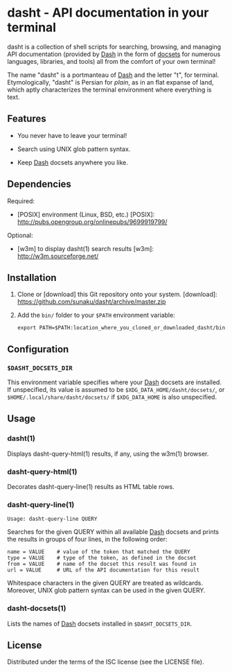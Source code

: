 # dasht - API documentation in your terminal

dasht is a collection of shell scripts for searching, browsing, and managing
API documentation (provided by [Dash] in the form of [docsets] for numerous
languages, libraries, and tools) all from the comfort of your own terminal!

The name "dasht" is a portmanteau of [Dash] and the letter "t", for terminal.
Etymologically, "dasht" is Persian for _plain_, as in an flat expanse of land,
which aptly characterizes the terminal environment where everything is text.

[Dash]: https://kapeli.com/dash
[docsets]: https://kapeli.com/docset_links

## Features

* You never have to leave your terminal!

* Search using UNIX glob pattern syntax.

* Keep [Dash] docsets anywhere you like.

## Dependencies

Required:

* [POSIX] environment (Linux, BSD, etc.)
  [POSIX]: http://pubs.opengroup.org/onlinepubs/9699919799/

Optional:

* [w3m] to display dasht(1) search results
  [w3m]: http://w3m.sourceforge.net/

## Installation

1.  Clone or [download] this Git repository onto your system.
[download]: https://github.com/sunaku/dasht/archive/master.zip

2.  Add the `bin/` folder to your `$PATH` environment variable:

        export PATH=$PATH:location_where_you_cloned_or_downloaded_dasht/bin

## Configuration

### `$DASHT_DOCSETS_DIR`

This environment variable specifies where your [Dash] docsets are installed.
If unspecified, its value is assumed to be `$XDG_DATA_HOME/dasht/docsets/`, or
`$HOME/.local/share/dasht/docsets/` if `$XDG_DATA_HOME` is also unspecified.

## Usage

### dasht(1)

Displays dasht-query-html(1) results, if any, using the w3m(1) browser.

### dasht-query-html(1)

Decorates dasht-query-line(1) results as HTML table rows.

### dasht-query-line(1)

    Usage: dasht-query-line QUERY

Searches for the given QUERY within all available [Dash] docsets and
prints the results in groups of four lines, in the following order:

    name = VALUE    # value of the token that matched the QUERY
    type = VALUE    # type of the token, as defined in the docset
    from = VALUE    # name of the docset this result was found in
    url = VALUE     # URL of the API documentation for this result

Whitespace characters in the given QUERY are treated as wildcards.
Moreover, UNIX glob pattern syntax can be used in the given QUERY.

### dasht-docsets(1)

Lists the names of [Dash] docsets installed in `$DASHT_DOCSETS_DIR`.

## License

Distributed under the terms of the ISC license (see the LICENSE file).
